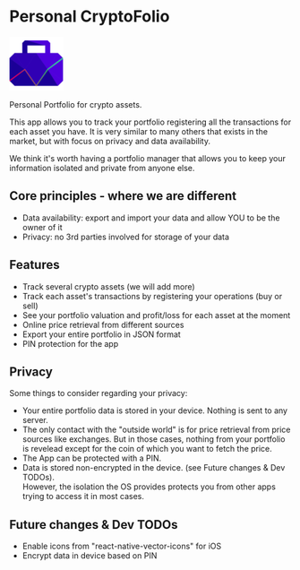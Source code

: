 # Personal CryptoFolio

![Personal CryptoFolio logo](https://github.com/improvein/personal-cryptofolio/blob/master/src/assets/images/main_logo.png)

Personal Portfolio for crypto assets.

This app allows you to track your portfolio registering all the transactions for each asset you have. It is very similar to many others that exists in the market, but with focus on privacy and data availability.

We think it's worth having a portfolio manager that allows you to keep your information isolated and private from anyone else.

## Core principles - where we are different

* Data availability: export and import your data and allow YOU to be the owner of it
* Privacy: no 3rd parties involved for storage of your data

## Features

* Track several crypto assets (we will add more)
* Track each asset's transactions by registering your operations (buy or sell)
* See your portfolio valuation and profit/loss for each asset at the moment
* Online price retrieval from different sources
* Export your entire portfolio in JSON format
* PIN protection for the app

## Privacy
Some things to consider regarding your privacy:

* Your entire portfolio data is stored in your device. Nothing is sent to any server.
* The only contact with the "outside world" is for price retrieval from price sources like exchanges. But in those cases, nothing from your portfolio is revelead except for the coin of which you want to fetch the price.
* The App can be protected with a PIN.
* Data is stored non-encrypted in the device. (see Future changes & Dev TODOs).<br/>
  However, the isolation the OS provides protects you from other apps trying to access it in most cases.

## Future changes & Dev TODOs
* Enable icons from "react-native-vector-icons" for iOS
* Encrypt data in device based on PIN
